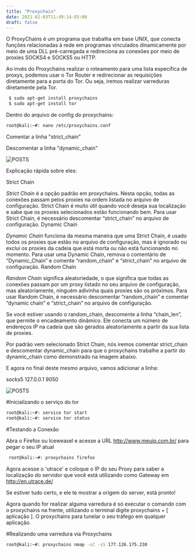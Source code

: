 ```yaml
---
title: "Proxychain"
date: 2021-02-03T11:49:14-03:00
draft: false
---
```


O ProxyChains é um programa que trabalha em base UNIX, que conecta funções relacionadas à rede em programas vinculados dinamicamente por meio de uma DLL pré-carregada e redireciona as conexões por meio de proxies SOCKS4 e SOCKS5 ou HTTP.

Ao invés do Proxychains realizar o roteamento para uma lista específica de proxys, podemos usar o Tor Router e redirecionar as requisições diretamente para a porta do Tor. Ou seja, iremos realizar varreduras diretamente pela Tor.

```sh
 $ sudo apt-get install proxychains
 $ sudo apt-get install tor   
 ```
Dentro do arquivo de config do proxychains:
```sh
root@kali:~#: nano /etc/proxychains.conf  
```
Comentar a linha "strict_chain"

Descomentar a linha "dynamic_chain"

![POSTS](/proxychain1.png)

Explicação rápida sobre eles:

Strict Chain

*Strict Chain* é a opção padrão em proxychains. Nesta opção, todas as conexões passam pelos proxies na ordem listada no arquivo de configuração. Strict Chain é muito útil quando você deseja sua localização e sabe que os proxies selecionados estão funcionando bem. Para usar Strict Chain, é necessário descomentar “strict_chain” no arquivo de configuração.
Dynamic Chain

*Dynamic Chain* funciona da mesma maneira que uma Strict Chain, é usado todos os proxies que estão no arquivo de configuração, mas é ignorado ou exclui os proxies da cadeia que está morta ou não está funcionando no momento. Para usar uma Dynamic Chain, remova o comentário de “Dynamic_Chain” e comente “random_chain” e “strict_chain” no arquivo de configuração.
Random Chain

*Random Chain* significa aleatoriedade, o que significa que todas as conexões passam por um proxy listado no seu arquivo de configuração, mas aleatoriamente, ninguém adivinha quais proxies são os próximos. Para usar Random Chain, é necessário descomentar “random_chain” e comentar “dynamic chain” e “strict_chain” no arquivo de configuração.

Se você estiver usando o random_chain, descomente a linha “chain_len”, que permite o encadeamento dinâmico. Ele conecta um número de endereços IP na cadeia que são gerados aleatoriamente a partir da sua lista de proxies.

Por padrão vem selecionado Strict Chain, nós iremos comentar strict_chain e descomentar dynamic_chain para que o proxychains trabalhe a partir do dynamic_chain como demonstrado na imagem abaixo.

E agora no final deste mesmo arquivo, vamos adicionar a linha:

socks5   127.0.0.1     9050  

![POSTS](/proxychain2.png)

#Inicializando o serviço do tor

```sh
root@kali:~#: service tor start  
root@kali:~#: service tor status  
```

#Testando a Conexão 

Abra o Firefox ou Iceweasel e acesse a URL http://www.meuip.com.br/ para pegar o seu IP atual

```sh
 root@kali:~#: proxychains firefox  
```

Agora acesse o 'utrace' e coloque o IP do seu Proxy para saber a localização do servidor que você está utilizando como Gateway em http://en.utrace.de/

Se estiver tudo certo, e ele te mostrar a origem do server, está pronto!

Agora quando for realizar alguma varredura é só executar o comando com o proxychains na frente, utilizando o terminal digite proxychains + [ aplicação ]. O proxychains para tunelar o seu tráfego em qualquer aplicação.


#Realizando uma varredura via Proxychains 

```sh
root@kali:~#: proxychains nmap -sC -sS 177.126.175.230  
```

